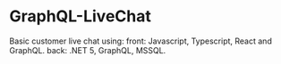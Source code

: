 # GraphQL-LiveChat
Basic customer live chat using:
front: Javascript, Typescript, React and GraphQL.
back: .NET 5, GraphQL, MSSQL.
